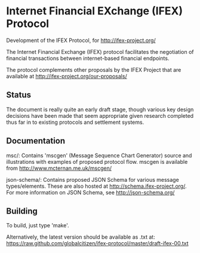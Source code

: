 Internet Financial EXchange (IFEX) Protocol
===========================================

Development of the IFEX Protocol, for http://ifex-project.org/

   The Internet Financial Exchange (IFEX) protocol facilitates the
   negotiation of financial transactions between internet-based
   financial endpoints.

The protocol complements other proposals by the IFEX Project that
are available at http://ifex-project.org/our-proposals/

Status
------
The document is really quite an early draft stage, though various
key design decisions have been made that seem appropriate given
research completed thus far in to existing protocols and settlement
systems.

Documentation
-------------
 msc/:
  Contains 'mscgen' (Message Sequence Chart Generator) source and
  illustrations with examples of proposed protocol flow.  mscgen
  is available from http://www.mcternan.me.uk/mscgen/

 json-schema/:
  Contains proposed JSON Schema for various message types/elements.
  These are also hosted at http://schema.ifex-project.org/. For
  more information on JSON Schema, see http://json-schema.org/

Building
--------
To build, just type 'make'.

Alternatively, the latest version should be available as .txt at:
https://raw.github.com/globalcitizen/ifex-protocol/master/draft-ifex-00.txt
